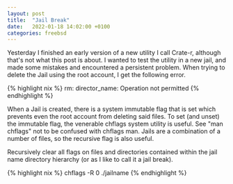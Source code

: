 ```yaml
---
layout: post
title:  "Jail Break"
date:   2022-01-18 14:02:00 +0100
categories: freebsd 
---
```


Yesterday I finished an early version of a new utility I call Crate-r, although that's not what this post is about.  I wanted to test the utility in a new jail, and made some mistakes and encountered a persistent problem.  When trying to delete the Jail using the root account, I get the following error.

{% highlight nix %}
rm: director_name: Operation not permitted
{% endhighlight %}

When a Jail is created, there is a system immutable flag that is set which prevents even the root account from deleting said files.  To set (and unset) the immutable flag, the venerable chflags system utility is useful.  See "man chflags" not to be confused with chflags man.  Jails are a combination of a number of files, so the recursive flag is also useful.

Recursively clear all flags on files and directories contained within the jail name directory hierarchy (or as I like to call it a jail break).

{% highlight nix %}
chflags -R 0 ./jailname
{% endhighlight %}
